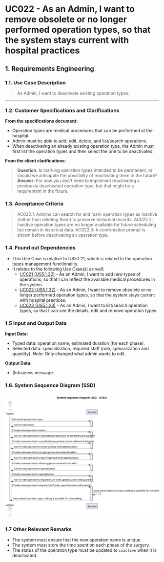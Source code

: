 # UC022 - As an Admin, I want to remove obsolete or no longer performed operation types, so that the system stays current with hospital practices

## 1. Requirements Engineering

### 1.1. Use Case Description

> As Admin, I want to deactivate existing operation types.
---

### 1.2. Customer Specifications and Clarifications

**From the specifications document:**

- Operation types are medical procedures that can be performed at the hospital.
- Admin must be able to add, edit, delete, and list/search operations.
- When deactivating an already existing operation type, the Admin must first list the operation types and then select the one to be deactivated.

**From the client clarifications:**

> **Question:** Is marking operation types intended to be permanent, or should we anticipate the possibility of reactivating them in the future?
> **Answer:** For now you don't need to implement reactivating a previously deactivated operation type, but that might be a requirement in the future.

### 1.3. Acceptance Criteria

> AC022.1: Admins can search for and mark operation types as inactive (rather than deleting them) to preserve historical records.
> AC022.2: Inactive operation types are no longer available for future scheduling but remain in historical data.
> AC022.3: A confirmation prompt is shown before deactivating an operation type.

### 1.4. Found out Dependencies

- This Use Case is relative to US5.1.21, which is related to the operation types management functionality.
- It relates to the following Use Case(s) as well:
  - [UC021 (US5.1.20)](../UC020/README.md) - As an Admin, I want to add new types of operations, so that I can reflect the available medical procedures in the system.
  - [UC022 (US5.1.22)](../UC022/README.md) - As an Admin, I want to remove obsolete or no longer performed operation types, so that the system stays current with hospital practices.
  - [UC023 (US5.1.23)](../UC023/README.md) - As an Admin, I want to list/search operation types, so that I can see the details, edit and remove operation types.

### 1.5 Input and Output Data

**Input Data:**

- Typed data: operation name, estimated duration (for each phase).
- Selected data: specialization, required staff (role, specialization and quantity).
_Note_: Only changed what admin wants to edit.

**Output Data:**

- (In)sucess message.

### 1.6. System Sequence Diagram (SSD)

![System Sequence Diagram](svg/uc021-system-sequence-diagram.svg)

### 1.7 Other Relevant Remarks

- The system must ensure that the new operation name is unique.
- The system must store the time spent on each phase of the surgery.
- The status of the operation type must be updated to `inactive` when it is deactivated.
